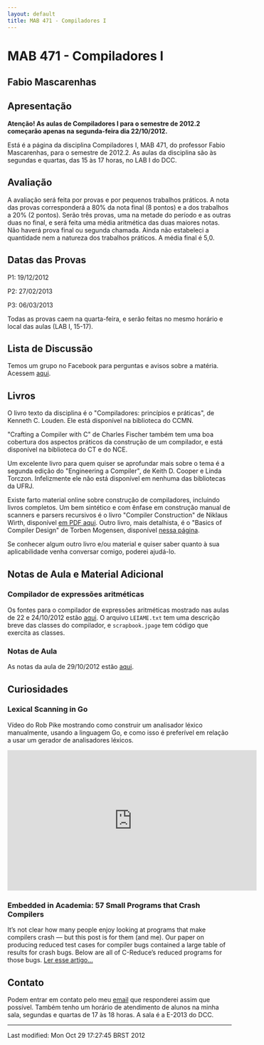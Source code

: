 ```yaml
---
layout: default
title: MAB 471 - Compiladores I
---
```


MAB 471 - Compiladores I
========================

Fabio Mascarenhas
-----------------

Apresentação
------------

**Atenção! As aulas de Compiladores I para o semestre de 2012.2
começarão apenas na segunda-feira dia 22/10/2012.**

Está é a página da disciplina Compiladores I, MAB 471, do professor
Fabio Mascarenhas, para o semestre de 2012.2. As aulas da disciplina são
às segundas e quartas, das 15 às 17 horas, no LAB I do DCC.

Avaliação
---------

A avaliação será feita por provas e por pequenos trabalhos práticos. A
nota das provas corresponderá a 80% da nota final (8 pontos) e a dos
trabalhos a 20% (2 pontos). Serão três provas, uma na metade do período
e as outras duas no final, e será feita uma média aritmética das duas
maiores notas. Não haverá prova final ou segunda chamada. Ainda não
estabeleci a quantidade nem a natureza dos trabalhos práticos. A média
final é 5,0.

Datas das Provas
----------------

P1: 19/12/2012

P2: 27/02/2013

P3: 06/03/2013

Todas as provas caem na quarta-feira, e serão feitas no mesmo horário e
local das aulas (LAB I, 15-17).

Lista de Discussão
------------------

Temos um grupo no Facebook para perguntas e avisos sobre a matéria.
Acessem [aqui](http://www.facebook.com/groups/compiladoresI/).

Livros
------

O livro texto da disciplina é o "Compiladores: princípios e práticas",
de Kenneth C. Louden. Ele está disponível na biblioteca do CCMN.

"Crafting a Compiler with C" de Charles Fischer também tem uma boa
cobertura dos aspectos práticos da construção de um compilador, e está
disponível na biblioteca do CT e do NCE.

Um excelente livro para quem quiser se aprofundar mais sobre o tema é a
segunda edição do "Engineering a Compiler", de Keith D. Cooper e Linda
Torczon. Infelizmente ele não está disponível em nenhuma das bibliotecas
da UFRJ.

Existe farto material online sobre construção de compiladores, incluindo
livros completos. Um bem sintético e com ênfase em construção manual de
scanners e parsers recursivos é o livro "Compiler Construction" de
Niklaus Wirth, disponível [em PDF
aqui](http://www.ethoberon.ethz.ch/WirthPubl/CBEAll.pdf). Outro livro,
mais detalhista, é o "Basics of Compiler Design" de Torben Mogensen,
disponível [nessa
página](http://www.diku.dk/hjemmesider/ansatte/torbenm/Basics/).

Se conhecer algum outro livro e/ou material e quiser saber quanto à sua
aplicabilidade venha conversar comigo, poderei ajudá-lo.

Notas de Aula e Material Adicional
----------------------------------

### Compilador de expressões aritméticas

Os fontes para o compilador de expressões aritméticas mostrado nas aulas
de 22 e 24/10/2012 estão [aqui](SimpleExp.zip). O arquivo `LEIAME.txt`
tem uma descrição breve das classes do compilador, e `scrapbook.jpage`
tem código que exercita as classes.

### Notas de Aula

As notas da aula de 29/10/2012 estão [aqui](Lexico.zip).

Curiosidades
------------

### Lexical Scanning in Go

Vídeo do Rob Pike mostrando como construir um analisador léxico
manualmente, usando a linguagem Go, e como isso é preferível em relação
a usar um gerador de analisadores léxicos.

<iframe width="560" height="315" src="http://www.youtube.com/embed/HxaD_trXwRE" frameborder="0" allowfullscreen></iframe>

### Embedded in Academia: 57 Small Programs that Crash Compilers

It’s not clear how many people enjoy looking at programs that make
compilers crash — but this post is for them (and me). Our paper on
producing reduced test cases for compiler bugs contained a large table
of results for crash bugs. Below are all of C-Reduce’s reduced programs
for those bugs. [Ler esse
artigo...](http://blog.regehr.org/archives/696)

Contato
-------

Podem entrar em contato pelo meu [email](mailto:mascarenhas@ufrj.br) que
responderei assim que possível. Também tenho um horário de atendimento
de alunos na minha sala, segundas e quartas de 17 às 18 horas. A sala é
a E-2013 do DCC.

* * * * *

Last modified: Mon Oct 29 17:27:45 BRST 2012
